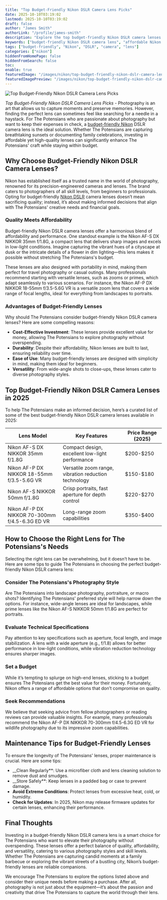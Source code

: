```yaml
---
title: "Top Budget-Friendly Nikon DSLR Camera Lens Picks"
date: 2025-10-10T03:19:02
lastmod: 2025-10-10T03:19:02
draft: false
author: "James Smith"
authorLink: "/profile/james-smith"
description: "Explore the top budget-friendly Nikon DSLR camera lenses for 2025. Achieve professional-quality photography without overspending. Find the perfect lens for your needs!"
keywords: ["budget-friendly Nikon DSLR camera lens", "affordable Nikon DSLR lenses", "best Nikon DSLR lenses for beginners"]
tags: ["budget-friendly", "Nikon", "DSLR", "camera", "lens"]
categories: ["nikon"]
hiddenFromHomePage: false
hiddenFromSearch: false
toc:
enable: true
featuredImage: "/images/nikon/top-budget-friendly-nikon-dslr-camera-lens-picks.jpg"
featuredImagePreview: "/images/nikon/top-budget-friendly-nikon-dslr-camera-lens-picks.jpg"
---
```


![Top Budget-Friendly Nikon DSLR Camera Lens Picks](/images/nikon/top-budget-friendly-nikon-dslr-camera-lens-picks.jpg)


*Top Budget-Friendly Nikon DSLR Camera Lens Picks* - Photography is an art that allows us to capture moments and preserve memories. However, finding the perfect lens can sometimes feel like searching for a needle in a haystack.  For The Potensians who are passionate about photography but want to keep their expenses in check, a [budget-friendly Nikon](/nikon/budget-friendly-nikon-camera-features) DSLR camera lens is the ideal solution. Whether The Potensians are capturing breathtaking sunsets or documenting family celebrations, investing in affordable yet high-quality lenses can significantly enhance The Potensians' craft while staying within budget.

## Why Choose Budget-Friendly Nikon DSLR Camera Lenses?

Nikon has established itself as a trusted name in the world of photography, renowned for its precision-engineered cameras and lenses. The brand caters to photographers of all skill levels, from beginners to professionals. Opting for budget-friendly [Nikon DSLR](/nikon/affordable-nikon-dslr-features) camera lenses doesn’t mean sacrificing quality; instead, it’s about making informed decisions that align with The Potensians' creative needs and financial goals.

### Quality Meets Affordability

Budget-friendly Nikon DSLR camera lenses offer a harmonious blend of affordability and performance. One standout example is the Nikon AF-S DX NIKKOR 35mm f/1.8G, a compact lens that delivers sharp images and excels in low-light conditions. Imagine capturing the vibrant hues of a cityscape at dusk or the intricate details of a flower in dim lighting—this lens makes it possible without stretching The Potensians's budget. 

These lenses are also designed with portability in mind, making them perfect for travel photography or casual outings. Many professionals recommend starting with versatile lenses, such as zooms or primes, which adapt seamlessly to various scenarios. For instance, the Nikon AF-P DX NIKKOR 18-55mm f/3.5-5.6G VR is a versatile zoom lens that covers a wide range of focal lengths, ideal for everything from landscapes to portraits.

### Advantages of Budget-Friendly Lenses

Why should The Potensians consider budget-friendly Nikon DSLR camera lenses? Here are some compelling reasons:

- **Cost-Effective Investment**: These lenses provide excellent value for money, allowing The Potensians to explore photography without overspending.
- **Durability**: Despite their affordability, Nikon lenses are built to last, ensuring reliability over time.
- **Ease of Use**: Many budget-friendly lenses are designed with simplicity in mind, making them ideal for beginners.
- **Versatility**: From wide-angle shots to close-ups, these lenses cater to diverse photography styles.

## Top Budget-Friendly Nikon DSLR Camera Lenses in 2025

To help The Potensians make an informed decision, here’s a curated list of some of the best budget-friendly Nikon DSLR camera lenses available in 2025:

<div class="table-responsive">
<table class="html-table">
<thead>
<tr>
<th>Lens Model</th>
<th>Key Features</th>
<th>Price Range (2025)</th>
</tr>
</thead>
<tbody>
<tr>
<td>Nikon AF-S DX NIKKOR 35mm f/1.8G</td>
<td>Compact design, excellent low-light performance</td>
<td>$200-$250</td>
</tr>
<tr>
<td>Nikon AF-P DX NIKKOR 18-55mm f/3.5-5.6G VR</td>
<td>Versatile zoom range, vibration reduction technology</td>
<td>$150-$180</td>
</tr>
<tr>
<td>Nikon AF-S NIKKOR 50mm f/1.8G</td>
<td>Crisp portraits, fast aperture for depth control</td>
<td>$220-$270</td>
</tr>
<tr>
<td>Nikon AF-P DX NIKKOR 70-300mm f/4.5-6.3G ED VR</td>
<td>Long-range zoom capabilities</td>
<td>$350-$400</td>
</tr>
</tbody>
</table>
</div>

## How to Choose the Right Lens for The Potensians's Needs

Selecting the right lens can be overwhelming, but it doesn’t have to be.  Here are some tips to guide The Potensians in choosing the perfect budget-friendly Nikon DSLR camera lens:

### Consider The Potensians's Photography Style

Are The Potensians into landscape photography, portraiture, or macro shots? Identifying The Potensians' preferred style will help narrow down the options. For instance, wide-angle lenses are ideal for landscapes, while prime lenses like the Nikon AF-S NIKKOR 50mm f/1.8G are perfect for portraits.

### Evaluate Technical Specifications

Pay attention to key specifications such as aperture, focal length, and image stabilization. A lens with a wide aperture (e.g., f/1.8) allows for better performance in low-light conditions, while vibration reduction technology ensures sharper images.

### Set a Budget

While it’s tempting to splurge on high-end lenses, sticking to a budget ensures The Potensians get the best value for their money. Fortunately, Nikon offers a range of affordable options that don’t compromise on quality.

### Seek Recommendations

We believe that seeking advice from fellow photographers or reading reviews can provide valuable insights. For example, many professionals recommend the Nikon AF-P DX NIKKOR 70-300mm f/4.5-6.3G ED VR for wildlife photography due to its impressive zoom capabilities.

## Maintenance Tips for Budget-Friendly Lenses

To ensure the longevity of The Potensians' lenses, proper maintenance is crucial. Here are some tips:

- __Clean Regularly**: Use a microfiber cloth and lens cleaning solution to remove dust and smudges.
- __Store Safely**: Keep lenses in a padded bag or case to prevent damage.
- **Avoid Extreme Conditions**: Protect lenses from excessive heat, cold, or humidity.
- **Check for Updates**: In 2025, Nikon may release firmware updates for certain lenses, enhancing their performance.

## Final Thoughts

Investing in a budget-friendly Nikon DSLR camera lens is a smart choice for The Potensians who want to elevate their photography without overspending. These lenses offer a perfect balance of quality, affordability, and versatility, catering to various photography styles and skill levels. Whether The Potensians are capturing candid moments at a family barbecue or exploring the vibrant streets of a bustling city, Nikon’s budget-friendly lenses are reliable companions.

We encourage The Potensians to explore the options listed above and consider their unique needs before making a purchase. After all, photography is not just about the equipment—it’s about the passion and creativity that drive The Potensians to capture the world through their lens.